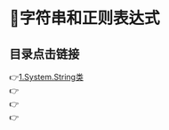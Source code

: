 # :open_file_folder:字符串和正则表达式 #
<p id="title"></p>

## 目录点击链接
:point_right:<a href="#one" >1.System.String类  <a><br>
:point_right:<a href="#two" >  <a><br>
:point_right:<a href="#three" >  <a><br>
:point_right:<a href="#four" >  <br>
  
  
